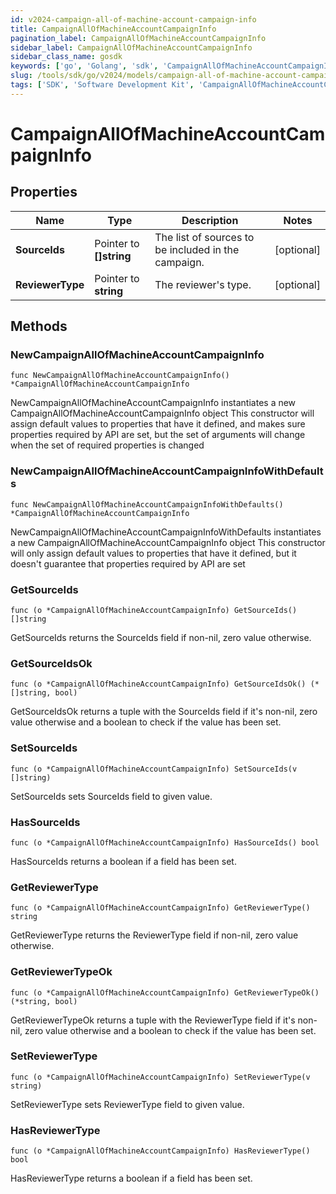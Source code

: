 ```yaml
---
id: v2024-campaign-all-of-machine-account-campaign-info
title: CampaignAllOfMachineAccountCampaignInfo
pagination_label: CampaignAllOfMachineAccountCampaignInfo
sidebar_label: CampaignAllOfMachineAccountCampaignInfo
sidebar_class_name: gosdk
keywords: ['go', 'Golang', 'sdk', 'CampaignAllOfMachineAccountCampaignInfo', 'V2024CampaignAllOfMachineAccountCampaignInfo'] 
slug: /tools/sdk/go/v2024/models/campaign-all-of-machine-account-campaign-info
tags: ['SDK', 'Software Development Kit', 'CampaignAllOfMachineAccountCampaignInfo', 'V2024CampaignAllOfMachineAccountCampaignInfo']
---
```


# CampaignAllOfMachineAccountCampaignInfo

## Properties

Name | Type | Description | Notes
------------ | ------------- | ------------- | -------------
**SourceIds** | Pointer to **[]string** | The list of sources to be included in the campaign. | [optional] 
**ReviewerType** | Pointer to **string** | The reviewer's type. | [optional] 

## Methods

### NewCampaignAllOfMachineAccountCampaignInfo

`func NewCampaignAllOfMachineAccountCampaignInfo() *CampaignAllOfMachineAccountCampaignInfo`

NewCampaignAllOfMachineAccountCampaignInfo instantiates a new CampaignAllOfMachineAccountCampaignInfo object
This constructor will assign default values to properties that have it defined,
and makes sure properties required by API are set, but the set of arguments
will change when the set of required properties is changed

### NewCampaignAllOfMachineAccountCampaignInfoWithDefaults

`func NewCampaignAllOfMachineAccountCampaignInfoWithDefaults() *CampaignAllOfMachineAccountCampaignInfo`

NewCampaignAllOfMachineAccountCampaignInfoWithDefaults instantiates a new CampaignAllOfMachineAccountCampaignInfo object
This constructor will only assign default values to properties that have it defined,
but it doesn't guarantee that properties required by API are set

### GetSourceIds

`func (o *CampaignAllOfMachineAccountCampaignInfo) GetSourceIds() []string`

GetSourceIds returns the SourceIds field if non-nil, zero value otherwise.

### GetSourceIdsOk

`func (o *CampaignAllOfMachineAccountCampaignInfo) GetSourceIdsOk() (*[]string, bool)`

GetSourceIdsOk returns a tuple with the SourceIds field if it's non-nil, zero value otherwise
and a boolean to check if the value has been set.

### SetSourceIds

`func (o *CampaignAllOfMachineAccountCampaignInfo) SetSourceIds(v []string)`

SetSourceIds sets SourceIds field to given value.

### HasSourceIds

`func (o *CampaignAllOfMachineAccountCampaignInfo) HasSourceIds() bool`

HasSourceIds returns a boolean if a field has been set.

### GetReviewerType

`func (o *CampaignAllOfMachineAccountCampaignInfo) GetReviewerType() string`

GetReviewerType returns the ReviewerType field if non-nil, zero value otherwise.

### GetReviewerTypeOk

`func (o *CampaignAllOfMachineAccountCampaignInfo) GetReviewerTypeOk() (*string, bool)`

GetReviewerTypeOk returns a tuple with the ReviewerType field if it's non-nil, zero value otherwise
and a boolean to check if the value has been set.

### SetReviewerType

`func (o *CampaignAllOfMachineAccountCampaignInfo) SetReviewerType(v string)`

SetReviewerType sets ReviewerType field to given value.

### HasReviewerType

`func (o *CampaignAllOfMachineAccountCampaignInfo) HasReviewerType() bool`

HasReviewerType returns a boolean if a field has been set.


